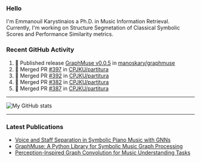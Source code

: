 ### Hello

I'm Emmanouil Karystinaios a Ph.D. in Music Information Retrieval.
Currently, I'm working on Structure Segmetation of Classical Symbolic Scores and Performance Similarity metrics.


### Recent GitHub Activity
  
<!--START_SECTION:activity-->
1. 🚀 Published release [GraphMuse v0.0.5](https://github.com/manoskary/graphmuse/releases/tag/v0.0.5) in [manoskary/graphmuse](https://github.com/manoskary/graphmuse)
2. 🎉 Merged PR [#397](https://github.com/CPJKU/partitura/pull/397) in [CPJKU/partitura](https://github.com/CPJKU/partitura)
3. 🎉 Merged PR [#392](https://github.com/CPJKU/partitura/pull/392) in [CPJKU/partitura](https://github.com/CPJKU/partitura)
4. 🎉 Merged PR [#382](https://github.com/CPJKU/partitura/pull/382) in [CPJKU/partitura](https://github.com/CPJKU/partitura)
5. 🎉 Merged PR [#387](https://github.com/CPJKU/partitura/pull/387) in [CPJKU/partitura](https://github.com/CPJKU/partitura)
<!--END_SECTION:activity-->

---

![My GitHub stats](https://github-readme-stats.vercel.app/api?username=manoskary&show_icons=true&theme=radical)


<!--
**manoskary/manoskary** is a ✨ _special_ ✨ repository because its `README.md` (this file) appears on your GitHub profile.

Here are some ideas to get you started:

- 🔭 I’m currently working on ...
- 🌱 I’m currently learning ...
- 👯 I’m looking to collaborate on ...
- 🤔 I’m looking for help with ...
- 💬 Ask me about ...
- 📫 How to reach me: ...
- 😄 Pronouns: ...
- ⚡ Fun fact: ...
-->

---

### Latest Publications

<!-- BLOG-POST-LIST:START -->
- [Voice and Staff Separation in Symbolic Piano Music with GNNs](https://towardsdatascience.com/voice-and-staff-separation-in-symbolic-piano-music-with-gnns-0cab100629cf?source=rss-9d63e988ed0c------2)
- [GraphMuse: A Python Library for Symbolic Music Graph Processing](https://towardsdatascience.com/graphmuse-a-python-library-for-symbolic-music-graph-processing-40dbd9baf319?source=rss-9d63e988ed0c------2)
- [Perception-Inspired Graph Convolution for Music Understanding Tasks](https://towardsdatascience.com/perception-inspired-graph-convolution-for-music-understanding-tasks-4d2ba1be48e7?source=rss-9d63e988ed0c------2)
<!-- BLOG-POST-LIST:END -->

